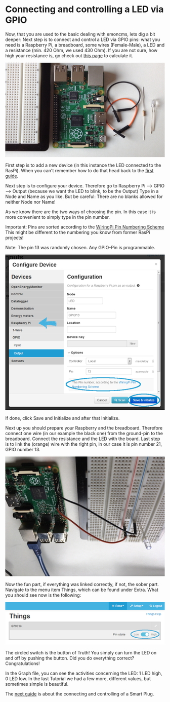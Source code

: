 # Connecting and controlling a LED via GPIO

Now, that you are used to the basic dealing with emoncms, lets dig a bit deeper: Next step is to connect and control a LED via GPIO pins: what you need is a Raspberry Pi, a breadboard, some wires (Female-Male), a LED and a resistance (min. 420 Ohm, we used 430 Ohm). If you are not sure, how high your resistance is, go check out [this page](http://www.dieelektronikerseite.de/Tools/Widerstandsrechner.htm) to calculate it. 

![what you need](img/rpi-gpio/led_vorbereiten.jpg)

First step is to add a new device (in this instance the LED connected to the RasPi). When you can't remember how to do that head back to the [first guide](https://github.com/isc-konstanz/emonmuc/blob/doc/doc/FirstSteps.md).
 
Next step is to configure your device. Therefore go to Raspberry Pi --> GPIO --> Output (because we want the LED to blink, to be the Output) Type in a Node and Name as you like. But be careful: There are no blanks allowed for neither Node nor Name! 

As we know there are the two ways of choosing the pin. In this case it is more convenient to simply type in the pin number.

Important: Pins are sorted according to the [WiringPi Pin Numbering Scheme](http://pi4j.com/pin-numbering-scheme.html) This might be different to the numbering you know from former RasPi projects!

Note: The pin 13 was randomly chosen. Any GPIO-Pin is programmable.

![configure device](img/rpi-gpio/configure_device.png)

If done, click Save and Initialize and after that Initialize. 

Next up you should prepare your Raspberry and the breadboard. Therefore connect one wire (in our example the black one) from the ground-pin to the breadboard. Connect the resistance and the LED with the board. Last step is to link the (orange) wire with the right pin, in our case it is pin number 21, GPIO number 13. 

![LED prepared](img/rpi-gpio/led_fertig.jpeg)

Now the fun part, if everything was linked correctly, if not, the sober part.
Navigate to the menu item Things, which can be found under Extra. What you should see now is the following: 

![Things](img/rpi-gpio/things.png)


The circled switch is the button of Truth! You simply can turn the LED on and off by pushing the button. Did you do everything correct? Congratulations!

In the Graph file, you can see the activities concerning the LED: 1 LED high, 0 LED low. In the last Tutorial we had a few more, different values, but sometimes simple is beautiful. 

The [next guide](SmartPlug.md) is about the connecting and controlling of a Smart Plug.
